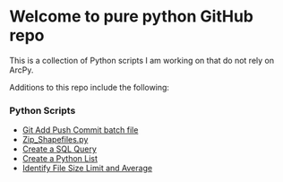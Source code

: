 # Welcome to pure python GitHub repo

This is a collection of Python scripts I am working on that do not rely on ArcPy.

Additions to this repo include the following:

### Python Scripts

- [Git Add Push Commit batch file](https://github.com/JohnFirnschild/pure_python/blob/main/ACP_ec.bat)
- [Zip_Shapefiles.py](https://github.com/JohnFirnschild/pure_python/blob/main/Zip_Shapefiles.py)
- [Create a SQL Query](https://github.com/JohnFirnschild/pure_python/blob/dev/Create_SQL_Query_string.py)
- [Create a Python List](https://github.com/JohnFirnschild/pure_python/blob/main/Create_Python_List.py)
- [Identify File Size Limit and Average](https://github.com/JohnFirnschild/pure_python/blob/main/sizematters.py)
<!-- Add more scripts here as needed -->
